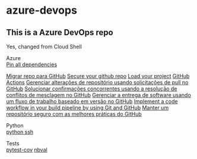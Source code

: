 # azure-devops

## This is a Azure DevOps repo

Yes, changed from Cloud Shell


Azure<br>
[Pin all dependencies](https://www.promptworks.com/blog/pin-all-dependencies/)
[](https://www.promptworks.com/blog/pin-all-dependencies/)

[Migrar repo para GitHub](https://docs.microsoft.com/pt-br/learn/modules/migrate-repository-github/3-migrate-your-repository-to-github)
[Secure your github repo](https://docs.microsoft.com/pt-br/learn/modules/maintain-secure-repository-github/?WT.mc_id=udacity_learn-wwl&source=learn)
[Load your project](https://docs.microsoft.com/pt-br/learn/modules/upload-project-github/?WT.mc_id=udacity_learn-wwl&source=learn)
[GitHub Actions](https://docs.microsoft.com/pt-br/learn/modules/github-actions-ci/?WT.mc_id=udacity_learn-wwl)
[Gerenciar alterações de repositório usando solicitações de pull no GitHub](https://docs.microsoft.com/pt-br/learn/modules/manage-changes-pull-requests-github/?WT.mc_id=udacity_learn-wwl)
[Solucionar confirmações concorrentes usando a resolução de conflitos de mesclagem no GitHub](https://docs.microsoft.com/pt-br/learn/modules/resolve-merge-conflicts-github/?WT.mc_id=udacity_learn-wwl)
[Gerenciar a entrega de software usando um fluxo de trabalho baseado em versão no GitHub](https://docs.microsoft.com/pt-br/learn/modules/release-based-workflow-github/?WT.mc_id=udacity_learn-wwl)
[Implement a code workflow in your build pipeline by using Git and GitHub](https://docs.microsoft.com/pt-br/learn/modules/implement-code-workflow/?WT.mc_id=udacity_learn-wwl)
[Manter um repositório seguro com as melhores práticas do GitHub](https://docs.microsoft.com/pt-br/learn/modules/maintain-secure-repository-github/?WT.mc_id=udacity_learn-wwl)

Python<br>
[python ssh](https://www.devdungeon.com/content/python-ssh-tutorial)


Tests<br>
[pytest-cov](https://pypi.org/project/pytest-cov/)
[nbval](https://pypi.org/project/nbval/)


